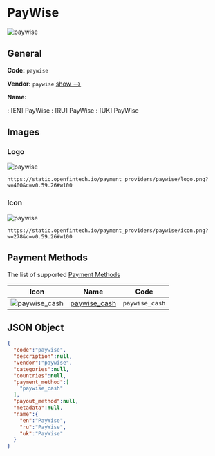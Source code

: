 
# PayWise 
![paywise](https://static.openfintech.io/payment_providers/paywise/logo.png?w=400&c=v0.59.26#w100)  

## General 
 
**Code:** `paywise` 
 
**Vendor:** `paywise` [show -->](/vendors/paywise/) 
 
**Name:** 
 
:	[EN] PayWise 
:	[RU] PayWise 
:	[UK] PayWise 
 

## Images 

### Logo 
 
![paywise](https://static.openfintech.io/payment_providers/paywise/logo.png?w=400&c=v0.59.26#w100)  

```
https://static.openfintech.io/payment_providers/paywise/logo.png?w=400&c=v0.59.26#w100
```  

### Icon 
 
![paywise](https://static.openfintech.io/payment_providers/paywise/icon.png?w=278&c=v0.59.26#w100)  

```
https://static.openfintech.io/payment_providers/paywise/icon.png?w=278&c=v0.59.26#w100
```  

## Payment Methods 
 
The list of supported [Payment Methods](/payment-methods/) 

|Icon|Name|Code| 
|:---:|:---:|:---:| 
|![paywise_cash](https://static.openfintech.io/payment_methods/paywise_cash/icon.svg?w=278&c=v0.59.26#w100) |[paywise_cash](/payment-methods/paywise_cash/)|`paywise_cash`| 
 

## JSON Object 

```json
{
  "code":"paywise",
  "description":null,
  "vendor":"paywise",
  "categories":null,
  "countries":null,
  "payment_method":[
    "paywise_cash"
  ],
  "payout_method":null,
  "metadata":null,
  "name":{
    "en":"PayWise",
    "ru":"PayWise",
    "uk":"PayWise"
  }
}
```  
